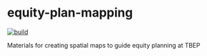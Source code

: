 # equity-plan-mapping

<!-- badges: start -->
[![build](https://github.com/tbep-tech/equity-plan-mapping/workflows/build/badge.svg)](https://github.com/tbep-tech/equity-plan-mapping/actions)
<!-- badges: end -->

Materials for creating spatial maps to guide equity planning at TBEP
